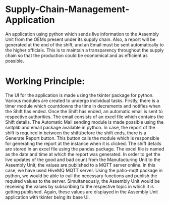 # Supply-Chain-Management-Application
An application using python which sends live information to the Assembly Unit from the OEMs present under its supply chain. Also, a report will be generated at the end of the shift, and an Email must be sent automatically to the higher officials. This is to maintain a transparency throughout the supply chain so that the production could be economical and as efficient as possible.

# Working Principle:
The UI for the application is made using the tkinter package for python. Various modules are 
created to undergo individual tasks. Firstly, there is a timer module which countdowns the time 
in decrements and notifies when the Shift has ended. Once the Shift has ended, an automatic 
email is sent to respective authorities. The email consists of an excel file which contains the Shift 
details. The Automatic Mail sending module is made possible using the smtplib and email 
package available in python.
In case, the report of the shift is required in between the shift/before the shift ends, there is a 
Generate Report button. This button calls the module which is responsible for generating the 
report at the instance when it is clicked. The shift details are stored in an excel file using the 
pandas package. The excel file is named as the date and time at which the report was generated.
In order to get the live updates of the good and bad count from the Manufacturing Unit to the 
Assembly Unit, the values are published to a MQTT server online. In this case, we have used 
HiveMQ MQTT server. Using the paho-mqtt package in python, we would be able to call the 
necessary functions and publish the required values to the server. Simultaneously, the Assembly 
Unit would be receiving the values by subscribing to the respective topic in which it is getting 
published. Again, these values are displayed in the Assembly Unit application with tkinter being 
its base UI.
